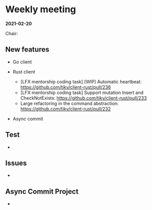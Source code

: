 # Weekly meeting

**2021-02-20**

Chair: 

## New features

* Go client
  

* Rust client
    * [LFX mentorship coding task] [WIP] Automatic heartbeat: https://github.com/tikv/client-rust/pull/236
    * [LFX mentorship coding task] Support mutation Insert and CheckNotExists: https://github.com/tikv/client-rust/pull/233
    * Large refactoring in the command abstraction: https://github.com/tikv/client-rust/pull/232

* Async commit
  
  
## Test

* 

## Issues

* 

## Async Commit Project

* 
